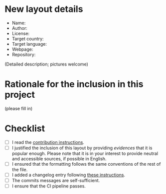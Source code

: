 <!--
Thank you for your interest!
-->

# New layout details

- Name:
- Author:
- License:
- Target country:
- Target language:
- Webpage:
- Repository:

(Detailed description; pictures welcome)

# Rationale for the inclusion in this project

<!--
As a general rule, we accept layouts that are part of official standards but
not experimental layouts.

For any feature, please provide evidences that it is popular enough to make sense
to include by default in every system that use xkeyboard-config. Please note that
it is in your interest to provide neutral and accessible sources, if possible in
English.
-->

(please fill in)

# Checklist

- [ ] I read the [contribution instructions](https://www.freedesktop.org/wiki/Software/XKeyboardConfig/Rules/).
- [ ] I justified the inclusion of this layout by providing *evidences* that it is popular enough. Please note that it is in your interest to provide neutral and accessible sources, if possible in English.
- [ ] I ensured that the formatting follows the same conventions of the rest of the file.
- [ ] I added a changelog entry following [these instructions](https://gitlab.freedesktop.org/xkeyboard-config/xkeyboard-config/-/blob/master/changes/README.md?ref_type=heads).
- [ ] The commits messages are self-sufficient.
- [ ] I ensure that the CI pipeline passes.
